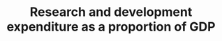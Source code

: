 ---
actual_indicator_available: Research and development expenditure as a proportion of
  GDP
actual_indicator_available_description: As stated
comments_and_limitations: This indicator is widely used around the world as a comparative
  metric for national R&D intensity
computation_units: percent
data_non_statistical: false
date_metadata_updated: '2017-10-19'
date_of_national_source_publication: Latest data is October 2017
disaggregation_categories: Some disaggregation of the indicator is available by R&D
  performers and sources of R&D funding.
disaggregation_geography: Some disaggregation of the indicator by U.S. geographic
  regions (mainly, states) is available.
goal_meta_link: http://unstats.un.org/sdgs/files/metadata-compilation/Metadata-Goal-9.pdf
graph_title: US research and development expenditure as a proportion of GDP
graph_type: line
has_metadata: true
indicator: 9.5.1
indicator_definition: The OECD Frascati Manual provides the relevant definitions for
  research and experimental development, gross domestic expenditure on R&D and researchers.
  Research and experimental development (R&D) comprise creative work undertaken on
  a systematic basis in order to increase the stock of knowledge, including knowledge
  of man, culture and society, and the use of this stock of knowledge to devise new
  applications. (FM '63) Intramural expenditures are all expenditures for R&D performed
  within a statistical unit or sector of the economy during a specific period, whatever
  the source of funds. (FM '358) Researchers are professionals engaged in the conception
  or creation of new knowledge, products, processes, methods and systems and also
  in the management of the projects concerned. (FM '301) Although an OECD manual,
  the application is global. The Frascati Manual is currently under revision, with
  the next edition to be released in October 2015. The new edition of the Manual will
  be a truly global manual. There will be some changes to the definitions provided
  above, but these are not substantial.
indicator_name: Research and development expenditure as a proportion of GDP
indicator_sort_order: 09-05-01
indicator_variable: rd_aspct_gdp
international_and_national_references: See above National Patterns URL
layout: indicator
national_geographical_coverage: United States
periodicity: Annual
permalink: /9-5-1/
published: true
rationale_interpretation: The indicator is a direct measure of R&D spending referred
  to in the target.
reporting_status: complete
sdg_goal: 9
source_active_1: true
source_agency_staff_email_1: mboroush@nsf.gov
source_agency_staff_name_1: Mark Boroush
source_agency_survey_dataset_1: National Science Foundation, National Center for Science
  and Engineering Statistics, National Patterns of R&D Resources (annual series)
source_notes_1: null
source_organisation_1: National Science Foundation, National Center for Science and
  Engineering Statistics, National Patterns of R&D Resources (annual series)
source_title_1: null
source_url_1: http://www.nsf.gov/statistics/natlpatterns/
target: Enhance scientific research, upgrade the technological capabilities of industrial
  sectors in all countries, in particular developing countries, including, by 2030,
  encouraging innovation and substantially increasing the number of research and development
  workers per 1 million people and public and private research and development spending.
target_id: '9.5'
time_period: U.S. data for this indicator is available for 1953 to present.  The most
  recent year avaiable in published data is 2015.
title: Research and development expenditure as a proportion of GDP
un_custodial_agency: UNESCO-UIS
un_designated_tier: '1'
us_method_of_computation: Data on national R&D expenditures (dollars) divided by data
  on gross domestic product (dollars)
variable_description: null
variable_notes: null
---